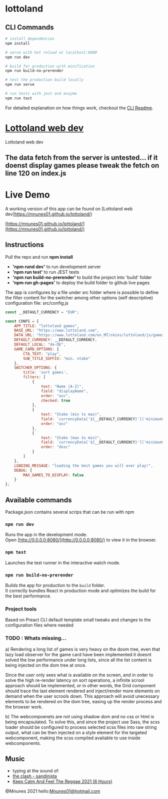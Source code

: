 # lottoland

## CLI Commands

``` bash
# install dependencies
npm install

# serve with hot reload at localhost:8080
npm run dev

# build for production with minification
npm run build-no-prerender

# test the production build locally
npm run serve

# run tests with jest and enzyme
npm run test
```

For detailed explanation on how things work, checkout the [CLI Readme](https://github.com/developit/preact-cli/blob/master/README.md).

# [Lottoland web dev](https://mnunes01.github.io/lottoland/)
Lottoland web dev 

## The data fetch from the server is untested... if it doenst display games please tweak the fetch on line 120 on index.js


# Live Demo
A working version of this app can be found on [Lottoland web dev]https://mnunes01.github.io/lottoland/)

[https://mnunes01.github.io/lottoland/](https://mnunes01.github.io/lottoland/)

## Instructions
Pull the repo and run **npm install**

- **'npm rund dev'** to run development server
- **'npm run test'** to run JEST tests
- **'npm run build-no-prerender'** to build the project into 'build' folder
- **'npm run gh-pages'** to deploy the build folder to github live pages


The app is configures by a file under src folder
where is possible to define the filter content for the switcher among other options (self descriptive)
configuration file: src/config.js

```javascript
const __DEFAULT_CURRENCY = "EUR";

const CONFS = {
    APP_TITLE: "lottoland games",
    BASE_URL: "https://www.lottoland.com",
    DATA_URL: "https://www.lottoland.com/en_MT/skins/lottoland/js/games/@omni-data/gameconfig.js",
    DEFAULT_CURRENCY: __DEFAULT_CURRENCY,
    DEFAULT_LOCAL: "de-DE",
    GAME_CARD_OPTIONS: {
        CTA_TEXT: "play",
        SUB_TITLE_SUFFIX: "min. stake" 
    },
    SWITCHER_OPTIONS: {
        title: 'sort games',
        filters: [
            {
                text: "Name (A-Z)",
                field: "displayName",
                order: "asc",
                checked: true
            },
            {
                text: "Stake (min to max)",
                field: `currencyData['${__DEFAULT_CURRENCY}']['minimumStake']`,
                order: "asc"
            },
            {
                text: "Stake (max to min)",
                field: `currencyData['${__DEFAULT_CURRENCY}']['minimumStake']`,
                order: "desc"
            }
        ]
    },
    LOADING_MESSAGE: "loading the best games you will ever play!",
    DEBUG: {
        MAX_GAMES_TO_DISPLAY: false
    }  
};
```

## Available commands
Package.json contains several scrips that can be run with npm

### `npm run dev`

Runs the app in the development mode.<br>
Open [http://0.0.0.0:8080/](http://0.0.0.0:8080/) to view it in the browser.

### `npm test`

Launches the test runner in the interactive watch mode.<br>

### `npm run build-no-prerender`

Builds the app for production to the `build` folder.<br>
It correctly bundles React in production mode and optimizes the build for the best performance.


### Project tools
Based on Preact CLI default template
small tweaks and changes to the configuration files where needed

### TODO : Whats missing...

a)
Rendering a long list of games is very heavy on the doom tree, even that lazy load observer for the game card have been implemented it doesnt solved the low performance under long lists, since all the list content is being injected on the dom tree at once.

Since the user only sees what is available on the screen, and in order to solve the high re-render latency on sort operations, a infinite scrool approach should be implemented, or in other words, the Grid component should trace the last element rendered and inject/render more elements on demand when the user scrools down.
This approach will avoid unecessary elements to be rendered on the dom tree, easing up the render process and the browser work.

b)
The webcompoenets are not using shadow dom and no css or html is being encapsulated.
To solve this, and since the project use Sass, the scss loader should be configured to process selected scss files into raw string output, what can be then injected on a style element for the targeted webcomponent, making the scss compiled available to use inside webcomponents.


## Music
* typing at the sound of:
* [the clash - sandinista](https://www.youtube.com/watch?v=BCoAq2299xA)
* [Keep Calm And Feel The Reggae 2021 (6 Hours)](https://www.youtube.com/watch?v=_zFxtK4EMnA&t=14970s)

@Mnunes 2021 hello:[Mnunes01@hotmail.com](mailto:mnunes01@hotmail.com)
